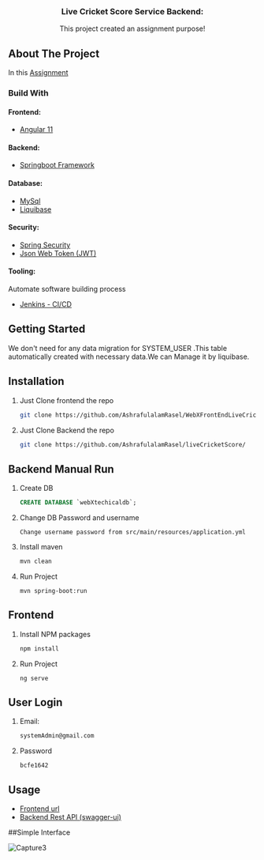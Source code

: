 
<!-- PROJECT LOGO -->
<br />
<p align="center">

<h3 align="center">Live Cricket Score Service Backend:</h3>

  <p align="center">
    This project created an assignment purpose!
    <br />
</p>



<!-- ABOUT THE PROJECT -->
## About The Project

In this [Assignment](https://github.com/AshrafulalamRasel/liveCricketScore/)


### Build With

#### Frontend:
* [Angular 11](https://github.com/AshrafulalamRasel/WebXFrontEndLiveCricket/)
#### Backend:
* [Springboot Framework](https://github.com/AshrafulalamRasel/liveCricketScore/)
#### Database:
* [MySql]()
* [Liquibase]()
#### Security:
* [Spring Security](https://spring.io/projects/spring-security)
* [Json Web Token (JWT)](https://jwt.io/)
#### Tooling:
Automate software building process
* [Jenkins - CI/CD]()


<!-- GETTING STARTED -->
## Getting Started

We don't need for any data migration for SYSTEM_USER .This table automatically
created with necessary data.We can Manage it by liquibase.


## Installation

1. Just Clone frontend the repo
   ```sh
   git clone https://github.com/AshrafulalamRasel/WebXFrontEndLiveCricket/
   ```
1. Just Clone Backend the repo
   ```sh
   git clone https://github.com/AshrafulalamRasel/liveCricketScore/
   ```   
## Backend Manual Run
1. Create DB
   ```sql
   CREATE DATABASE `webXtechicaldb`;
   ```
2. Change DB Password and username
   ```
   Change username password from src/main/resources/application.yml
   ```         
3. Install maven
   ```sh
   mvn clean
   ```
4. Run Project
   ```
   mvn spring-boot:run
   ```
## Frontend
1. Install NPM packages
   ```sh
   npm install
   ```
2. Run Project
   ```
   ng serve
   ```
   
## User Login
1. Email:
   ```sh
   systemAdmin@gmail.com
   ```
2. Password
   ```
   bcfe1642
   ```
<!-- USAGE EXAMPLES -->
## Usage

* [Frontend url](http://localhost:4200/)
* [Backend Rest API (swagger-ui)](http://localhost:3301/swagger-ui.html)


##Simple Interface


![Capture3](https://user-images.githubusercontent.com/29334642/147853568-02506973-3a90-49a0-8e6d-18759790ddce.PNG)


